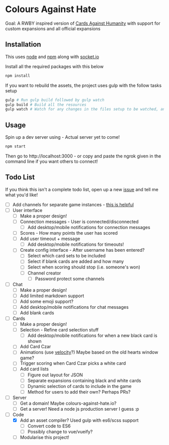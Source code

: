 # Colours Against Hate
Goal: A RWBY inspired version of [Cards Against Humanity](https://cardsagainsthumanity.com/) with support for custom expansions and all official expansions

## Installation
This uses [node](https://docs.npmjs.com/getting-started/installing-node) and [npm](http://blog.npmjs.org/post/85484771375/how-to-install-npm) along with [socket.io](https://socket.io/)

Install all the required packages with this below
```bash
npm install
```

If you want to rebuild the assets, the project uses gulp with the follow tasks setup
```bash
gulp # Run gulp build followed by gulp watch
gulp build # Build all the resources
gulp watch # Watch for any changes in the files setup to be watched, and re-run the relevant task
```

## Usage
Spin up a dev server using - Actual server yet to come!
```bash
npm start
```

Then go to http://localhost:3000 - or copy and paste the ngrok given in the command line if you want others to connect!

## Todo List

If you think this isn't a complete todo list, open up a new [issue](https://github.com/zeraphie/colours-against-hate/issues/new) and tell me what you'd like!

- [ ] Add channels for separate game instances - [this is helpful](https://gist.github.com/crtr0/2896891)
- [ ] User interface
    - [ ] Make a proper design!
    - [ ] Connection messages - User is connected/disconnected
        - [ ] Add desktop/mobile notifications for connection messages
    - [ ] Scores - How many points the user has scored
    - [ ] Add user timeout + message
        - [ ] Add desktop/mobile notifications for timeouts!
    - [ ] Create config interface - After username has been entered?
        - [ ] Select which card sets to be included
        - [ ] Select if blank cards are added and how many
        - [ ] Select when scoring should stop (i.e. someone's won)
        - [ ] Channel creator
            - [ ] Password protect some channels
- [ ] Chat
    - [ ] Make a proper design!
    - [ ] Add limited markdown support
    - [ ] Add some emoji support?
    - [ ] Add desktop/mobile notifications for chat messages
    - [ ] Add blank cards
- [ ] Cards
    - [ ] Make a proper design!
    - [ ] Selection - Refine card selection stuff
        - [ ] Add desktop/mobile notifications for when a new black card is shown
    - [ ] Add Card Czar
    - [ ] Animations (use [velocity](http://velocityjs.org/)?) Maybe based on the old hearts window game?
    - [ ] Trigger scoring when Card Czar picks a white card
    - [ ] Add card lists
        - [ ] Figure out layout for JSON
        - [ ] Separate expansions containing black and white cards
        - [ ] Dynamic selection of cards to include in the game
        - [ ] Method for users to add their own? Perhaps PRs?
- [ ] Server
    - [ ] Get a domain! Maybe colours-against-hate.io?
    - [ ] Get a server! Need a node js production server I guess :p
- [ ] Code
    - [x] Add an asset compiler? Used gulp with es6/scss support
        - [ ] Convert code to ES6
        - [ ] Possibly change to vue/vueify?
    - [ ] Modularise this project!

